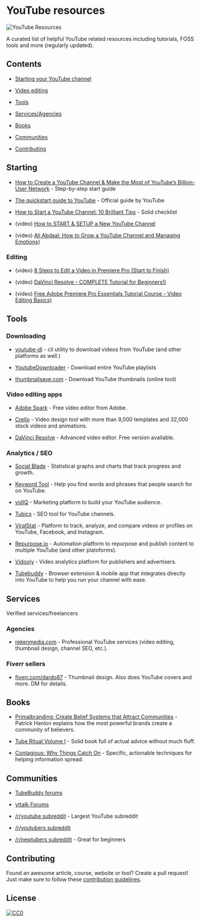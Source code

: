 
# YouTube resources

![YouTube Resources](https://cdn.mos.cms.futurecdn.net/8gzcr6RpGStvZFA2qRt4v6.jpg)

A curated list of helpful YouTube related resources including tutorials, FOSS tools and more (regularly updated).
  
## Contents

-  [Starting your YouTube channel](#starting)

-  [Video editing](#editing)

-  [Tools](#tools)

-  [Services/Agencies](#services)

-  [Books](#books)

-  [Communities](#communities)

-  [Contributing](#contributing)

## Starting

* [How to Create a YouTube Channel & Make the Most of YouTube’s Billion-User Network](https://buffer.com/library/create-a-youtube-channel/) - Step-by-step start guide

* [The quickstart guide to YouTube](https://creatoracademy.youtube.com/page/lesson/jumpstart) - Official guide by YouTube

* [How to Start a YouTube Channel: 10 Brilliant Tips](https://vidiq.com/blog/post/how-to-start-youtube-channel-10-brilliant-tips/) - Solid checklist

* (video) [How to START & SETUP a New YouTube Channel](https://www.youtube.com/watch?v=_eBACi-WtgE)

* (video) [Ali Abdaal: How to Grow a YouTube Channel and Managing Emotions)
](https://www.youtube.com/watch?v=yQ5MjRNypi0)  

### Editing

* (video) [8 Steps to Edit a Video in Premiere Pro (Start to Finish)
](https://www.youtube.com/watch?v=ZQDGJn89uNk)

* (video) [DaVinci Resolve - COMPLETE Tutorial for Beginners!)
](https://www.youtube.com/watch?v=63Ln33O4p4c)

* (video) [Free Adobe Premiere Pro Essentials Tutorial Course - Video Editing Basics)
](https://www.youtube.com/watch?v=MqwlW76sFCM)

## Tools

### Downloading

*  [youtube-dl](https://github.com/ytdl-org/youtube-dl) - cli utility to download videos from YouTube (and other platforms as well.)

*  [YoutubeDownloader](https://github.com/Tyrrrz/YoutubeDownloader) - Download entire YouTube playlists

*  [thumbnailsave.com](https://thumbnailsave.com/) - Download YouTube thumbnails (online tool)

### Video editing apps

*  [Adobe Spark](https://spark.adobe.com/make/video-maker/youtube/) - Free video editor from Adobe.

*  [Crello](https://crello.com/templates/youtube-thumbnails/) - Video design tool with more than 9,000 templates and 32,000 stock videos and animations.

*  [DaVinci Resolve](https://www.blackmagicdesign.com/uk/products/davinciresolve/%20rel=) - Advanced video editor. Free version available.

### Analytics / SEO

*  [Social Blade](https://spark.adobe.com/make/video-maker/youtube/) - Statistical graphs and charts that track progress and growth.

*  [Keyword Tool](https://keywordtool.io/youtube) - Help you find words and phrases that people search for on YouTube.

*  [vidIQ](https://www.vidiq.com/) - Marketing platform to build your YouTube audience.

*  [Tubics](http://www.tubics.com/) - SEO tool for YouTube channels.
  
*  [ViralStat](http://www.viralstat.com/) - Platform to track, analyze, and compare videos or profiles on YouTube, Facebook, and Instagram.

*  [Repurpose.io](https://repurpose.io/) - Automation platform to repurpose and publish content to multiple YouTube (and other platoforms).

*  [Vidooly](https://vidooly.com/) - Video analytics platform for publishers and advertisers.

*  [Tubebuddy](https://www.tubebuddy.com/) - Browser extension & mobile app that integrates directly into YouTube to help you run your channel with ease.

## Services

Verified services/freelancers
  
### Agencies

*  [rekenmedia.com](http://rekenmedia.com/) - Professional YouTube services (video editing, thumbnail design, channel SEO, etc.).

### Fiverr sellers

*  [fiverr.com/dardo87](https://www.fiverr.com/dardo87/design-a-viral-youtube-video-thumbnail) - Thumbnail design. Also does YouTube covers and more. DM for details.  

## Books

* [Primalbranding: Create Belief Systems that Attract Communities](https://www.amazon.com/gp/product/1451655312) - Patrick Hanlon explains how the most powerful brands create a community of believers.

* [Tube Ritual Volume I](https://www.amazon.com/gp/product/153989956X/) - Solid book full of actual advice without much fluff.

* [Contagious: Why Things Catch On](https://www.amazon.com/gp/product/1451686587/) - Specific, actionable techniques for helping information spread.

## Communities

*  [TubeBuddy forums](https://community.tubebuddy.com/index.php)

*  [yttalk Forums](https://yttalk.com/)

*  [/r/youtube subreddit](https://www.reddit.com/r/youtube/) - Largest YouTube subreddit

*  [/r/youtubers subreddit](https://www.reddit.com/r/youtubers/)

*  [/r/newtubers subreddit](https://www.reddit.com/r/NewTubers/) - Great for beginners

## Contributing

Found an awesome article, course, website or tool? Create a pull request! Just make sure to follow these [contribution guidelines](https://github.com/awesome-youtube-list/list/blob/master/CONTRIBUTING.md).

## License

[![CC0](http://mirrors.creativecommons.org/presskit/buttons/88x31/svg/cc-zero.svg)](https://creativecommons.org/publicdomain/zero/1.0/)